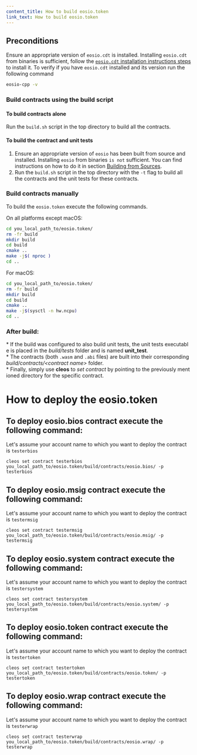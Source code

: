 ```yaml
---
content_title: How to build eosio.token
link_text: How to build eosio.token
---
```


## Preconditions
Ensure an appropriate version of `eosio.cdt` is installed. Installing `eosio.cdt` from binaries is sufficient, follow the [`eosio.cdt` installation instructions steps](https://developers.eos.io/manuals/eosio.cdt/latest/installation) to install it. To verify if you have `eosio.cdt` installed and its version run the following command

```sh
eosio-cpp -v
```

### Build contracts using the build script

#### To build contracts alone
Run the `build.sh` script in the top directory to build all the contracts.

#### To build the contract and unit tests
1. Ensure an appropriate version of `eosio` has been built from source and installed. Installing `eosio` from binaries `is not` sufficient. You can find instructions on how to do it in section [Building from Sources](https://developers.eos.io/manuals/eos/latest/install/build-from-source).
2. Run the `build.sh` script in the top directory with the `-t` flag to build all the contracts and the unit tests for these contracts.

### Build contracts manually

To build the `eosio.token` execute the following commands.

On all platforms except macOS:
```sh
cd you_local_path_to/eosio.token/
rm -fr build
mkdir build
cd build
cmake ..
make -j$( nproc )
cd ..
```

For macOS:
```sh
cd you_local_path_to/eosio.token/
rm -fr build
mkdir build
cd build
cmake ..
make -j$(sysctl -n hw.ncpu)
cd ..
```

### After build:
* If the build was configured to also build unit tests, the unit tests executable is placed in the _build/tests_ folder and is named __unit_test__.
* The contracts (both `.wasm` and `.abi` files) are built into their corresponding _build/contracts/\<contract name\>_ folder.
* Finally, simply use __cleos__ to _set contract_ by pointing to the previously mentioned directory for the specific contract.

# How to deploy the eosio.token

## To deploy eosio.bios contract execute the following command:
Let's assume your account name to which you want to deploy the contract is `testerbios`
```
cleos set contract testerbios you_local_path_to/eosio.token/build/contracts/eosio.bios/ -p testerbios
```

## To deploy eosio.msig contract execute the following command:
Let's assume your account name to which you want to deploy the contract is `testermsig`
```
cleos set contract testermsig you_local_path_to/eosio.token/build/contracts/eosio.msig/ -p testermsig
```

## To deploy eosio.system contract execute the following command:
Let's assume your account name to which you want to deploy the contract is `testersystem`
```
cleos set contract testersystem you_local_path_to/eosio.token/build/contracts/eosio.system/ -p testersystem
```

## To deploy eosio.token contract execute the following command:
Let's assume your account name to which you want to deploy the contract is `testertoken`
```
cleos set contract testertoken you_local_path_to/eosio.token/build/contracts/eosio.token/ -p testertoken
```

## To deploy eosio.wrap contract execute the following command:
Let's assume your account name to which you want to deploy the contract is `testerwrap`
```
cleos set contract testerwrap you_local_path_to/eosio.token/build/contracts/eosio.wrap/ -p testerwrap
```
